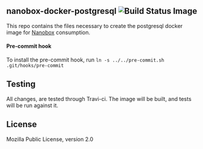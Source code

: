 ## nanobox-docker-postgresql ![Build Status Image](https://travis-ci.org/nanobox-io/nanobox-docker-postgresql.svg)

This repo contains the files necessary to create the postgresql docker image for [Nanobox](http://nanobox.io) consumption.

#### Pre-commit hook

To install the pre-commit hook, run `ln -s ../../pre-commit.sh .git/hooks/pre-commit`

## Testing

All changes, are tested through Travi-ci. The image will be built, and tests will be run against it.

## License

Mozilla Public License, version 2.0

